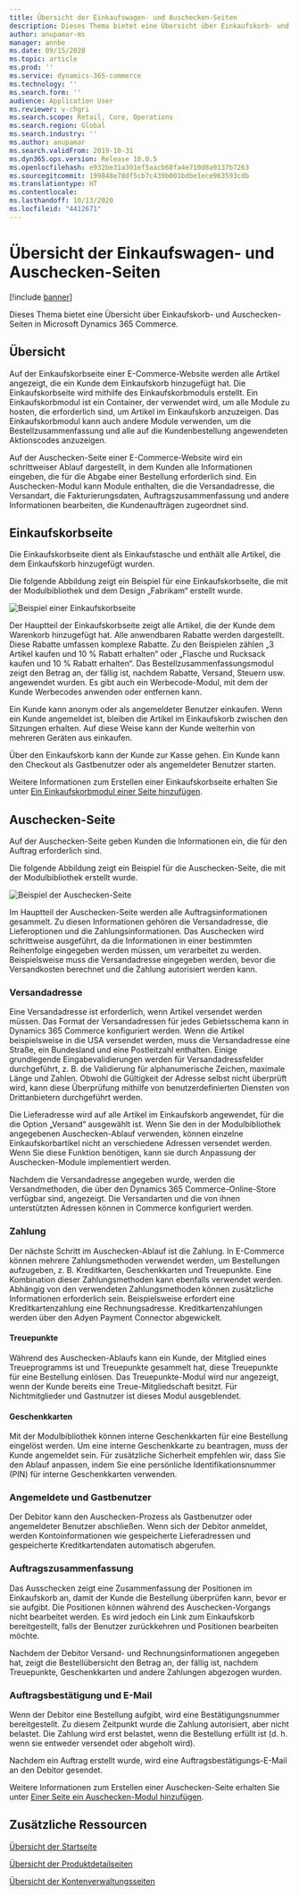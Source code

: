 ```yaml
---
title: Übersicht der Einkaufswagen- und Auschecken-Seiten
description: Dieses Thema bietet eine Übersicht über Einkaufskorb- und Auschecken-Seiten in Microsoft Dynamics 365 Commerce.
author: anupamar-ms
manager: annbe
ms.date: 09/15/2020
ms.topic: article
ms.prod: ''
ms.service: dynamics-365-commerce
ms.technology: ''
ms.search.form: ''
audience: Application User
ms.reviewer: v-chgri
ms.search.scope: Retail, Core, Operations
ms.search.region: Global
ms.search.industry: ''
ms.author: anupamar
ms.search.validFrom: 2019-10-31
ms.dyn365.ops.version: Release 10.0.5
ms.openlocfilehash: e932be31a301ef5aacb68fa4e710d8a9137b7263
ms.sourcegitcommit: 199848e78df5cb7c439b001bdbe1ece963593cdb
ms.translationtype: HT
ms.contentlocale: 
ms.lasthandoff: 10/13/2020
ms.locfileid: "4412671"
---
```

# <a name="cart-and-checkout-pages-overview"></a>Übersicht der Einkaufswagen- und Auschecken-Seiten

[!include [banner](includes/banner.md)]

Dieses Thema bietet eine Übersicht über Einkaufskorb- und Auschecken-Seiten in Microsoft Dynamics 365 Commerce.

## <a name="overview"></a>Übersicht

Auf der Einkaufskorbseite einer E-Commerce-Website werden alle Artikel angezeigt, die ein Kunde dem Einkaufskorb hinzugefügt hat. Die Einkaufskorbseite wird mithilfe des Einkaufskorbmoduls erstellt. Ein Einkaufskorbmodul ist ein Container, der verwendet wird, um alle Module zu hosten, die erforderlich sind, um Artikel im Einkaufskorb anzuzeigen. Das Einkaufskorbmodul kann auch andere Module verwenden, um die Bestellzusammenfassung und alle auf die Kundenbestellung angewendeten Aktionscodes anzuzeigen.

Auf der Auschecken-Seite einer E-Commerce-Website wird ein schrittweiser Ablauf dargestellt, in dem Kunden alle Informationen eingeben, die für die Abgabe einer Bestellung erforderlich sind. Ein Auschecken-Modul kann Module enthalten, die die Versandadresse, die Versandart, die Fakturierungsdaten, Auftragszusammenfassung und andere Informationen bearbeiten, die Kundenaufträgen zugeordnet sind.

## <a name="cart-page"></a>Einkaufskorbseite

Die Einkaufskorbseite dient als Einkaufstasche und enthält alle Artikel, die dem Einkaufskorb hinzugefügt wurden.

Die folgende Abbildung zeigt ein Beispiel für eine Einkaufskorbseite, die mit der Modulbibliothek und dem Design „Fabrikam“ erstellt wurde.

![Beispiel einer Einkaufskorbseite](./media/cart2.PNG)

Der Hauptteil der Einkaufskorbseite zeigt alle Artikel, die der Kunde dem Warenkorb hinzugefügt hat. Alle anwendbaren Rabatte werden dargestellt. Diese Rabatte umfassen komplexe Rabatte. Zu den Beispielen zählen „3 Artikel kaufen und 10 % Rabatt erhalten“ oder „Flasche und Rucksack kaufen und 10 % Rabatt erhalten“. Das Bestellzusammenfassungsmodul zeigt den Betrag an, der fällig ist, nachdem Rabatte, Versand, Steuern usw. angewendet wurden. Es gibt auch ein Werbecode-Modul, mit dem der Kunde Werbecodes anwenden oder entfernen kann.

Ein Kunde kann anonym oder als angemeldeter Benutzer einkaufen. Wenn ein Kunde angemeldet ist, bleiben die Artikel im Einkaufskorb zwischen den Sitzungen erhalten. Auf diese Weise kann der Kunde weiterhin von mehreren Geräten aus einkaufen.

Über den Einkaufskorb kann der Kunde zur Kasse gehen. Ein Kunde kann den Checkout als Gastbenutzer oder als angemeldeter Benutzer starten.

Weitere Informationen zum Erstellen einer Einkaufskorbseite erhalten Sie unter [Ein Einkaufskorbmodul einer Seite hinzufügen](add-cart-module.md).

## <a name="checkout-page"></a>Auschecken-Seite

Auf der Auschecken-Seite geben Kunden die Informationen ein, die für den Auftrag erforderlich sind.

Die folgende Abbildung zeigt ein Beispiel für die Auschecken-Seite, die mit der Modulbibliothek erstellt wurde.

![Beispiel der Auschecken-Seite](./media/Checkout.PNG)

Im Hauptteil der Auschecken-Seite werden alle Auftragsinformationen gesammelt. Zu diesen Informationen gehören die Versandadresse, die Lieferoptionen und die Zahlungsinformationen. Das Auschecken wird schrittweise ausgeführt, da die Informationen in einer bestimmten Reihenfolge eingegeben werden müssen, um verarbeitet zu werden. Beispielsweise muss die Versandadresse eingegeben werden, bevor die Versandkosten berechnet und die Zahlung autorisiert werden kann.

### <a name="shipping-address"></a>Versandadresse

Eine Versandadresse ist erforderlich, wenn Artikel versendet werden müssen. Das Format der Versandadressen für jedes Gebietsschema kann in Dynamics 365 Commerce konfiguriert werden. Wenn die Artikel beispielsweise in die USA versendet werden, muss die Versandadresse eine Straße, ein Bundesland und eine Postleitzahl enthalten. Einige grundlegende Eingabevalidierungen werden für Versandadressfelder durchgeführt, z. B. die Validierung für alphanumerische Zeichen, maximale Länge und Zahlen. Obwohl die Gültigkeit der Adresse selbst nicht überprüft wird, kann diese Überprüfung mithilfe von benutzerdefinierten Diensten von Drittanbietern durchgeführt werden.

Die Lieferadresse wird auf alle Artikel im Einkaufskorb angewendet, für die die Option „Versand“ ausgewählt ist. Wenn Sie den in der Modulbibliothek angegebenen Auschecken-Ablauf verwenden, können einzelne Einkaufskorbartikel nicht an verschiedene Adressen versendet werden. Wenn Sie diese Funktion benötigen, kann sie durch Anpassung der Auschecken-Module implementiert werden.

Nachdem die Versandadresse angegeben wurde, werden die Versandmethoden, die über den Dynamics 365 Commerce-Online-Store verfügbar sind, angezeigt. Die Versandarten und die von ihnen unterstützten Adressen können in Commerce konfiguriert werden.

### <a name="payment"></a>Zahlung

Der nächste Schritt im Auschecken-Ablauf ist die Zahlung. In E-Commerce können mehrere Zahlungsmethoden verwendet werden, um Bestellungen aufzugeben, z. B. Kreditkarten, Geschenkkarten und Treuepunkte. Eine Kombination dieser Zahlungsmethoden kann ebenfalls verwendet werden. Abhängig von den verwendeten Zahlungsmethoden können zusätzliche Informationen erforderlich sein. Beispielsweise erfordert eine Kreditkartenzahlung eine Rechnungsadresse. Kreditkartenzahlungen werden über den Adyen Payment Connector abgewickelt.

#### <a name="loyalty-points"></a>Treuepunkte

Während des Auschecken-Ablaufs kann ein Kunde, der Mitglied eines Treueprogramms ist und Treuepunkte gesammelt hat, diese Treuepunkte für eine Bestellung einlösen. Das Treuepunkte-Modul wird nur angezeigt, wenn der Kunde bereits eine Treue-Mitgliedschaft besitzt. Für Nichtmitglieder und Gastnutzer ist dieses Modul ausgeblendet.

#### <a name="gift-cards"></a>Geschenkkarten

Mit der Modulbibliothek können interne Geschenkkarten für eine Bestellung eingelöst werden. Um eine interne Geschenkkarte zu beantragen, muss der Kunde angemeldet sein. Für zusätzliche Sicherheit empfehlen wir, dass Sie den Ablauf anpassen, indem Sie eine persönliche Identifikationsnummer (PIN) für interne Geschenkkarten verwenden.

### <a name="signed-in-and-guest-users"></a>Angemeldete und Gastbenutzer

Der Debitor kann den Auschecken-Prozess als Gastbenutzer oder angemeldeter Benutzer abschließen. Wenn sich der Debitor anmeldet, werden Kontoinformationen wie gespeicherte Lieferadressen und gespeicherte Kreditkartendaten automatisch abgerufen.

### <a name="order-summary"></a>Auftragszusammenfassung

Das Ausschecken zeigt eine Zusammenfassung der Positionen im Einkaufskorb an, damit der Kunde die Bestellung überprüfen kann, bevor er sie aufgibt. Die Positionen können während des Auschecken-Vorgangs nicht bearbeitet werden. Es wird jedoch ein Link zum Einkaufskorb bereitgestellt, falls der Benutzer zurückkehren und Positionen bearbeiten möchte.

Nachdem der Debitor Versand- und Rechnungsinformationen angegeben hat, zeigt die Bestellübersicht den Betrag an, der fällig ist, nachdem Treuepunkte, Geschenkkarten und andere Zahlungen abgezogen wurden.

### <a name="order-confirmation-and-email"></a>Auftragsbestätigung und E-Mail

Wenn der Debitor eine Bestellung aufgibt, wird eine Bestätigungsnummer bereitgestellt. Zu diesem Zeitpunkt wurde die Zahlung autorisiert, aber nicht belastet. Die Zahlung wird erst belastet, wenn die Bestellung erfüllt ist (d. h. wenn sie entweder versendet oder abgeholt wird).

Nachdem ein Auftrag erstellt wurde, wird eine Auftragsbestätigungs-E-Mail an den Debitor gesendet.

Weitere Informationen zum Erstellen einer Auschecken-Seite erhalten Sie unter [Einer Seite ein Auschecken-Modul hinzufügen](add-checkout-module.md).

## <a name="additional-resources"></a>Zusätzliche Ressourcen

[Übersicht der Startseite](quick-tour-home-page.md)

[Übersicht der Produktdetailseiten](quick-tour-pdp.md)

[Übersicht der Kontenverwaltungsseiten](quick-tour-account-management.md)
